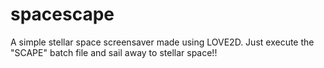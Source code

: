 # spacescape
A simple stellar space screensaver made using LOVE2D.
Just execute the "SCAPE" batch file and sail away to stellar space!!
